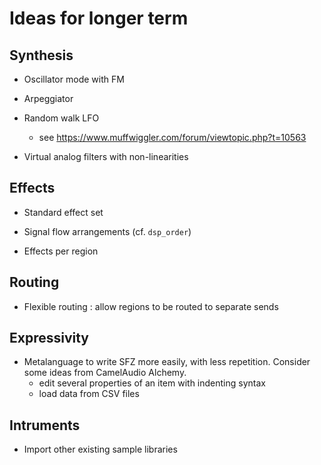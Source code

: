 # Ideas for longer term

## Synthesis

- Oscillator mode with FM

- Arpeggiator

- Random walk LFO
  - see https://www.muffwiggler.com/forum/viewtopic.php?t=10563

- Virtual analog filters with non-linearities

## Effects

- Standard effect set

- Signal flow arrangements
  (cf. `dsp_order`)

- Effects per region

## Routing

- Flexible routing : allow regions to be routed to separate sends

## Expressivity

- Metalanguage to write SFZ more easily, with less repetition.
  Consider some ideas from CamelAudio Alchemy.
  - edit several properties of an item with indenting syntax
  - load data from CSV files

## Intruments

- Import other existing sample libraries